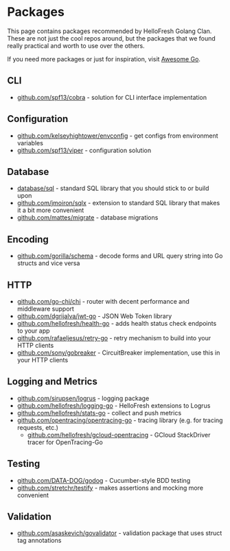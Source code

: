 # Packages

This page contains packages recommended by HelloFresh Golang Clan. These are not just the cool repos around, but the packages that we found really practical and worth to use over the others.

If you need more packages or just for inspiration, visit [Awesome Go](https://awesome-go.com/).

## CLI

- [github.com/spf13/cobra](https://github.com/spf13/cobra) - solution for CLI interface implementation

## Configuration

- [github.com/kelseyhightower/envconfig](https://github.com/kelseyhightower/envconfig) - get configs from environment variables
- [github.com/spf13/viper](https://github.com/spf13/viper) - configuration solution

## Database

- [database/sql](https://golang.org/pkg/database/sql/) - standard SQL library that you should stick to or build upon
- [github.com/jmoiron/sqlx](https://github.com/jmoiron/sqlx) - extension to standard SQL library that makes it a bit more convenient
- [github.com/mattes/migrate](https://github.com/mattes/migrate) - database migrations

## Encoding

- [github.com/gorilla/schema](https://github.com/gorilla/schema) - decode forms and URL query string into Go structs and vice versa

## HTTP

- [github.com/go-chi/chi](https://github.com/go-chi/chi) - router with decent performance and middleware support
- [github.com/dgrijalva/jwt-go](https://github.com/dgrijalva/jwt-go) - JSON Web Token library
- [github.com/hellofresh/health-go](https://github.com/hellofresh/health-go) - adds health status check endpoints to your app
- [github.com/rafaeljesus/retry-go](https://github.com/rafaeljesus/retry-go) - retry mechanism to build into your HTTP clients
- [github.com/sony/gobreaker](https://github.com/sony/gobreaker) - CircuitBreaker implementation, use this in your HTTP clients


## Logging and Metrics

- [github.com/sirupsen/logrus](https://github.com/sirupsen/logrus) - logging package
- [github.com/hellofresh/logging-go](https://github.com/hellofresh/logging-go) - HelloFresh extensions to Logrus
- [github.com/hellofresh/stats-go](https://github.com/hellofresh/stats-go) - collect and push metrics
- [github.com/opentracing/opentracing-go](https://github.com/opentracing/opentracing-go) - tracing library (e.g. for tracing requests, etc.)
  - [github.com/hellofresh/gcloud-opentracing](https://github.com/hellofresh/gcloud-opentracing) - GCloud StackDriver tracer for OpenTracing-Go

## Testing

- [github.com/DATA-DOG/godog](https://github.com/DATA-DOG/godog) - Cucumber-style BDD testing
- [github.com/stretchr/testify](https://github.com/stretchr/testify) - makes assertions and mocking more convenient

## Validation

- [github.com/asaskevich/govalidator](https://github.com/asaskevich/govalidator) - validation package that uses struct tag annotations
